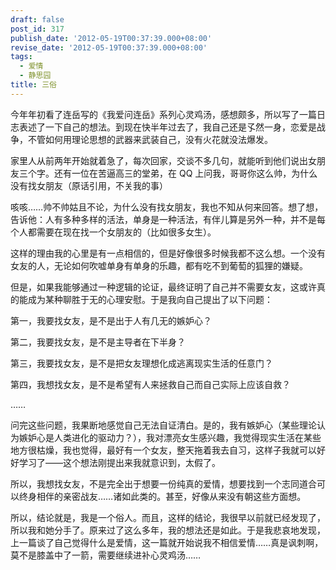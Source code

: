 ```yaml
---
draft: false
post_id: 317
publish_date: '2012-05-19T00:37:39.000+08:00'
revise_date: '2012-05-19T00:37:39.000+08:00'
tags:
  - 爱情
  - 静思园
title: 三俗
---
```


今年年初看了连岳写的《我爱问连岳》系列心灵鸡汤，感想颇多，所以写了一篇日志表述了一下自己的想法。到现在快半年过去了，我自己还是孓然一身，恋爱是战争，不管如何用理论思想的武器来武装自己，没有火花就没法爆发。

家里人从前两年开始就着急了，每次回家，交谈不多几句，就能听到他们说出女朋友三个字。还有一位在苦逼高三的堂弟，在 QQ 上问我，哥哥你这么帅，为什么没有找女朋友（原话引用，不关我的事）

咳咳……帅不帅姑且不论，为什么没有找女朋友，我也不知从何来回答。想了想，告诉他：人有多种多样的活法，单身是一种活法，有伴儿算是另外一种，并不是每个人都需要在现在找一个女朋友的（比如很多女生）。

这样的理由我的心里是有一点相信的，但是好像很多时候我都不这么想。一个没有女友的人，无论如何吹嘘单身有单身的乐趣，都有吃不到葡萄的狐狸的嫌疑。

但是，如果我能够通过一种逻辑的论证，最终证明了自己并不需要女友，这或许真的能成为某种聊胜于无的心理安慰。于是我向自己提出了以下问题：

第一，我要找女友，是不是出于人有几无的嫉妒心？

第二，我要找女友，是不是主导者在下半身？

第三，我要找女友，是不是把女友理想化成逃离现实生活的任意门？

第四，我想找女友，是不是希望有人来拯救自己而自己实际上应该自救？

……

问完这些问题，我果断地感觉自己无法自证清白。是的，我有嫉妒心（某些理论认为嫉妒心是人类进化的驱动力？），我对漂亮女生感兴趣，我觉得现实生活在某些地方很枯燥，我也觉得，最好有一个女友，整天拖着我去自习，这样子我就可以好好学习了——这个想法刚提出来我就意识到，太假了。

所以，我想找女友，不是完全出于想要一份纯真的爱情，想要找到一个志同道合可以终身相伴的亲密战友……诸如此类的。甚至，好像从来没有朝这些方面想。

所以，结论就是，我是一个俗人。而且，这样的结论，我很早以前就已经发现了，所以我和她分手了。原来过了这么多年，我的想法还是如此。于是我悲哀地发现，上一篇谈了自己觉得什么是爱情，这一篇就开始说我不相信爱情……真是讽刺啊，莫不是膝盖中了一箭，需要继续进补心灵鸡汤……
